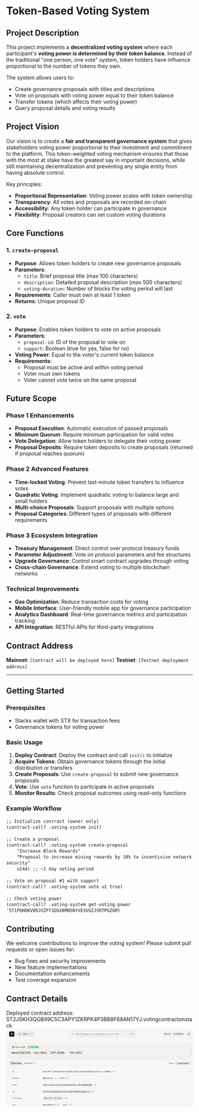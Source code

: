 # Token-Based Voting System

## Project Description

This project implements a **decentralized voting system** where each participant's **voting power is determined by their token balance**. Instead of the traditional "one person, one vote" system, token holders have influence proportional to the number of tokens they own.

The system allows users to:
- Create governance proposals with titles and descriptions
- Vote on proposals with voting power equal to their token balance
- Transfer tokens (which affects their voting power)
- Query proposal details and voting results

## Project Vision

Our vision is to create a **fair and transparent governance system** that gives stakeholders voting power proportional to their investment and commitment to the platform. This token-weighted voting mechanism ensures that those with the most at stake have the greatest say in important decisions, while still maintaining decentralization and preventing any single entity from having absolute control.

Key principles:
- **Proportional Representation**: Voting power scales with token ownership
- **Transparency**: All votes and proposals are recorded on-chain
- **Accessibility**: Any token holder can participate in governance
- **Flexibility**: Proposal creators can set custom voting durations

## Core Functions

### 1. `create-proposal`
- **Purpose**: Allows token holders to create new governance proposals
- **Parameters**: 
  - `title`: Brief proposal title (max 100 characters)
  - `description`: Detailed proposal description (max 500 characters)
  - `voting-duration`: Number of blocks the voting period will last
- **Requirements**: Caller must own at least 1 token
- **Returns**: Unique proposal ID

### 2. `vote`
- **Purpose**: Enables token holders to vote on active proposals
- **Parameters**:
  - `proposal-id`: ID of the proposal to vote on
  - `support`: Boolean (true for yes, false for no)
- **Voting Power**: Equal to the voter's current token balance
- **Requirements**: 
  - Proposal must be active and within voting period
  - Voter must own tokens
  - Voter cannot vote twice on the same proposal

## Future Scope

### Phase 1 Enhancements
- **Proposal Execution**: Automatic execution of passed proposals
- **Minimum Quorum**: Require minimum participation for valid votes
- **Vote Delegation**: Allow token holders to delegate their voting power
- **Proposal Deposits**: Require token deposits to create proposals (returned if proposal reaches quorum)

### Phase 2 Advanced Features
- **Time-locked Voting**: Prevent last-minute token transfers to influence votes
- **Quadratic Voting**: Implement quadratic voting to balance large and small holders
- **Multi-choice Proposals**: Support proposals with multiple options
- **Proposal Categories**: Different types of proposals with different requirements

### Phase 3 Ecosystem Integration
- **Treasury Management**: Direct control over protocol treasury funds
- **Parameter Adjustment**: Vote on protocol parameters and fee structures
- **Upgrade Governance**: Control smart contract upgrades through voting
- **Cross-chain Governance**: Extend voting to multiple blockchain networks

### Technical Improvements
- **Gas Optimization**: Reduce transaction costs for voting
- **Mobile Interface**: User-friendly mobile app for governance participation
- **Analytics Dashboard**: Real-time governance metrics and participation tracking
- **API Integration**: RESTful APIs for third-party integrations

## Contract Address

**Mainnet**: `[Contract will be deployed here]`
**Testnet**: `[Testnet deployment address]`

---

## Getting Started

### Prerequisites
- Stacks wallet with STX for transaction fees
- Governance tokens for voting power

### Basic Usage
1. **Deploy Contract**: Deploy the contract and call `init()` to initialize
2. **Acquire Tokens**: Obtain governance tokens through the initial distribution or transfers
3. **Create Proposals**: Use `create-proposal` to submit new governance proposals
4. **Vote**: Use `vote` function to participate in active proposals
5. **Monitor Results**: Check proposal outcomes using read-only functions

### Example Workflow
```clarity
;; Initialize contract (owner only)
(contract-call? .voting-system init)

;; Create a proposal
(contract-call? .voting-system create-proposal 
    "Increase Block Rewards" 
    "Proposal to increase mining rewards by 10% to incentivize network security" 
    u144) ;; ~1 day voting period

;; Vote on proposal #1 with support
(contract-call? .voting-system vote u1 true)

;; Check voting power
(contract-call? .voting-system get-voting-power 'ST1PQHQKV0RJXZFY1DGX8MNSNYVE3VGZJSRTPGZGM)
```


## Contributing

We welcome contributions to improve the voting system! Please submit pull requests or open issues for:
- Bug fixes and security improvements
- New feature implementations
- Documentation enhancements
- Test coverage expansion

## Contract Details

Deployed contract address: ST2JSKH3QGB99C5C3APY1ZKRPK4P3BB8F68AN17YJ.votingcontractonstack
![alt text](image.png)